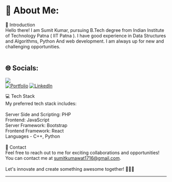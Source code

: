# 💫 About Me:
👋 Introduction<br>Hello there! I am Sumit Kumar, pursuing B.Tech degree from Indian Institute of Technology Patna ( IIT Patna ). I have good experience in Data Structures and Algorithms, Python And web development. I am always up for new and challenging opportunities.<br><br>

## 🌐 Socials:
[![](https://visitcount.itsvg.in/api?id=TAbhay&label=Profile%20Views&color=0&icon=0&pretty=false)](https://visitcount.itsvg.in) <br>
[![Portfolio](https://img.shields.io/badge/Portfolio-8A2BE2)](https://sumit-me.github.io/) 
[![LinkedIn](https://img.shields.io/badge/LinkedIn-%230077B5.svg?logo=linkedin&logoColor=white)](https://www.linkedin.com/in/sumit-kumar-634304209/) 

💻 Tech Stack<br>My preferred tech stack includes:<br><br>Server Side and Scripting: PHP<br>Frontend: JavaScript<br>Server Framework: Bootstrap<br>Frontend Framework: React<br>Languages - C++, Python<br><br>📧 Contact<br>Feel free to reach out to me for exciting collaborations and opportunities! <br>You can contact me at sumitkumawat1716@gmail.com.<br><br>Let's innovate and create something awesome together! 👨‍💻🌟

---


<!-- Proudly created with GPRM ( https://gprm.itsvg.in ) -->
